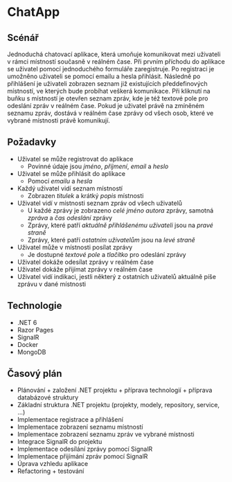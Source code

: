 # ChatApp

## Scénář

Jednoduchá chatovací aplikace, která umoňuje komunikovat mezi uživateli v rámci místností současně v reálném čase. Při prvním příchodu do aplikace se uživatel pomocí jednoduchého formuláře zaregistruje. Po registraci je umožněno uživateli se pomocí emailu a hesla přihlásit. Následně po přihlášení je uživateli zobrazen seznam již existujících předdefinových místností, ve kterých bude probíhat veškerá komunikace. Při kliknutí na buňku s místností je otevřen seznam zpráv, kde je též textové pole pro odeslání zpráv v reálném čase. Pokud je uživatel právě na zmíněném seznamu zpráv, dostává v reálném čase zprávy od všech osob, které ve vybrané místnosti právě komunikují.

## Požadavky

- Uživatel se může registrovat do aplikace
    - Povinné údaje jsou *jméno*, *příjmení*, *email* a *heslo*
- Uživatel se může přihlásit do aplikace
    - Pomocí *emailu* a *hesla*
- Každý uživatel vidí seznam místností
    - Zobrazen *titulek* a krátký *popis* místnosti
- Uživatel vidí v místnosti seznam zpráv od všech uživatelů
    - U každé zprávy je zobrazeno *celé jméno* *autora* zprávy, samotná *zpráva* a *čas odeslání* zprávy
    - Zprávy, které patří *aktuálně přihlášenému* *uživateli* jsou na *pravé straně*
    - Zprávy, které patří *ostatním uživatelům* jsou na *levé straně*
- Uživatel může v místnosti posílat zprávy
    - Je dostupné *textové pole* a *tlačítko* pro odeslání zprávy
- Uživatel dokáže odesílat zprávy v reálném čase
- Uživatel dokáže přijímat zprávy v reálném čase
- Uživatel vidí indikaci, jestli některý z ostatních uživatelů aktuálně píše zprávu v dané místnosti

## Technologie

- .NET 6
- Razor Pages
- SignalR
- Docker
- MongoDB

## Časový plán

- Plánování + založení .NET projektu + příprava technologií + příprava databázové struktury
- Základní struktura .NET projektu (projekty, modely, repository, service, ...)
- Implementace registrace a přihlášení
- Implementace zobrazení seznamu místností
- Implementace zobrazení seznamu zpráv ve vybrané místnosti
- Integrace SignalR do projektu
- Implementace odesílání zprávy pomocí SignalR
- Implementace přijímání zpráv pomocí SignalR
- Úprava vzhledu aplikace
- Refactoring + testování
